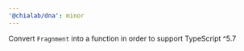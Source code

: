 ```yaml
---
'@chialab/dna': minor
---
```


Convert `Fragnment` into a function in order to support TypeScript ^5.7
